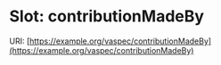 # Slot: contributionMadeBy

URI: [https://example.org/vaspec/contributionMadeBy](https://example.org/vaspec/contributionMadeBy)